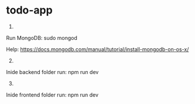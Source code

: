 # todo-app

1.

Run MongoDB:
sudo mongod

Help: https://docs.mongodb.com/manual/tutorial/install-mongodb-on-os-x/



2.

Inide backend folder run:
npm run dev



3.

Inide frontend folder run:
npm run dev